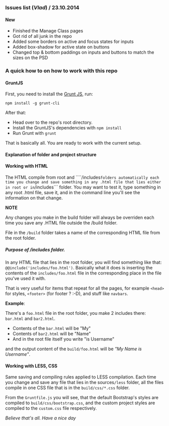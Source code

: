### Issues list (*Vlad*) / 23.10.2014

#### New

* Finished the Manage Class pages
* Got rid of all junk in the repo
* Added some borders on active and focus states for inputs
* Added box-shadow for active state on buttons
* Changed top & bottom paddings on inputs and buttons to match the sizes on the PSD

### A quick how to on how to work with this repo

#### GruntJS

First, you need to install the <a href="http://gruntjs.com">Grunt JS</a>, run:

```
npm install -g grunt-cli

```

After that:

* Head over to the repo's root directory.
* Install the GruntJS's dependencies with ```npm install```
* Run Grunt with ```grunt```

That is basically all. You are ready to work with the current setup.

#### Explanation of folder and project structure


#### Working with HTML

The HTML compile from root and ````/includes``` folders automatically each time you change and save something in any .html file that lies either in root or in ```/includes``` folder. You may want to test it, type something in any root .html file, save it, and in the command line you'll see the information on that change.

**NOTE**

Any changes you make in the build folder will always be overriden each time you save any .HTML file outside the /build folder.

File in the ```/build``` folder takes a name of the corresponding HTML file from the root folder.



##### Purpose of /includes folder.

In any HTML file that lies in the root folder, you will find something like that: ```@@include('includes/foo.html')```. Basically what it does is inserting the contents of the ```includes/foo.html``` file in the corresponding place in the file you've used it with.

That is very useful for items that repeat for all the pages, for example ```<head>``` for styles, ```<footer>``` (for footer ? :-D), and stuff like ```navbars```.

**Example**:

There's a ```foo.html``` file in the root folder, you make 2 includes there: ```bar.html``` and ```bar2.html```. 

* Contents of the ```bar.html``` will be "My"
* Contents of ```bar2.html``` will be "Name"
* And in the root file itself you write "is Username"

and the output content of the ```build/foo.html``` will be *"My Name is Username"*.




#### Working with LESS, CSS

Same saving and compiling rules applied to LESS compilation. Each time you change and save any file that lies in the sources```/less``` folder, all the files compile in one CSS file that is in the ```build/css/*.css``` folder.

From the ```Gruntfile.js``` you will see, that the default Bootstrap's styles are compiled to ```build/css/bootstrap.css```, and the custom project styles are compiled to the ```custom.css``` file respectively.

*Believe that's all. Have a nice day*


